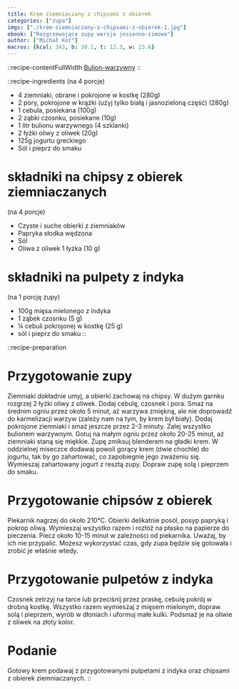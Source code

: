 ```yaml
---
title: Krem ziemniaczany z chipsami z obierek
categories: ["zupa"]
imgs: ["./krem-ziemniaczany-z-chipsami-z-obierek-1.jpg"]
ebook: ["Rozgrzewające zupy wersja jesienno-zimowa"]
author: ["Michał Kot"]
macros: {kcal: 343, b: 30.1, t: 12.3, w: 23.6}
---
```


::recipe-contentFullWidth
[Bulion-warzywny](/bulion-warzywny)
::


::recipe-ingredients
(na 4 porcje)
- 4 ziemniaki, obrane i pokrojone w kostkę (280g)
- 2 pory, pokrojone w krążki (użyj tylko białą i jasnozieloną część) (280g)
- 1 cebula, posiekana (100g)
- 2 ząbki czosnku, posiekane (10g)
- 1 litr bulionu warzywnego (4 szklanki)
- 2 łyżki oliwy z oliwek (20g)
- 125g jogurtu greckiego
- Sól i pieprz do smaku

# składniki na chipsy z obierek ziemniaczanych
(na 4 porcje)
- Czyste i suche obierki z ziemniaków
- Papryka słodka wędzona
- Sól
- Oliwa z oliwek 1 łyżka (10 g)

# składniki na pulpety z indyka
(na 1 porcję zupy)
- 100g mięsa mielonego z indyka
- 1 ząbek czosnku (5 g)
- ¼ cebuli pokrojonej w kostkę (25 g)
- sól i pieprz do smaku
::

::recipe-preparation
# Przygotowanie zupy
Ziemniaki dokładnie umyj, a obierki zachowaj na chipsy.
W dużym garnku rozgrzej 2 łyżki oliwy z oliwek. Dodaj cebulę, czosnek i pora.
Smaż na średnim ogniu przez około 5 minut, aż warzywa zmiękną, ale nie doprowadź do karmelizacji warzyw (zależy nam na tym, by krem był biały).
Dodaj pokrojone ziemniaki i smaż jeszcze przez 2-3 minuty. Zalej wszystko bulionem warzywnym.
Gotuj na małym ogniu przez około 20-25 minut, aż ziemniaki staną się miękkie.
Zupę zmiksuj blenderem na gładki krem. W oddzielnej miseczce dodawaj powoli gorący krem (dwie chochle) do jogurtu, tak by go zahartować, co zapobiegnie jego zważeniu się. Wymieszaj zahartowany jogurt z resztą zupy.
Dopraw zupę solą i pieprzem do smaku.

# Przygotowanie chipsów z obierek
Piekarnik nagrzej do około 210°C.
Obierki delikatnie posól, posyp papryką i pokrop oliwą. Wymieszaj wszystko razem i rozłóż na płasko na papierze do pieczenia.
Piecz około 10-15 minut w zależności od piekarnika. Uważaj, by ich nie przypalić. Możesz wykorzystać czas, gdy zupa będzie się gotowała i zrobić je właśnie wtedy.

# Przygotowanie pulpetów z indyka
Czosnek zetrzyj na tarce lub przeciśnij przez praskę, cebulę pokrój w drobną kostkę.
Wszystko razem wymieszaj z mięsem mielonym, dopraw solą i pieprzem, wyrób w dłoniach i uformuj małe kulki.
Podsmaż je na oliwie z oliwek na złoty kolor.

# Podanie
Gotowy krem podawaj z przygotowanymi pulpetami z indyka oraz chipsami z obierek ziemniaczanych.
::